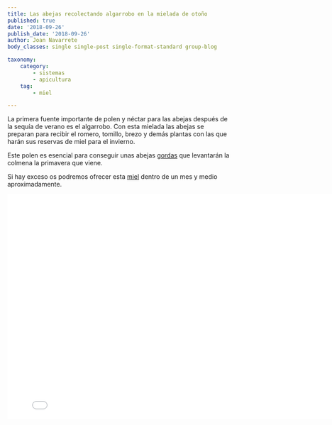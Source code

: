 ```yaml
---
title: Las abejas recolectando algarrobo en la mielada de otoño
published: true
date: '2018-09-26'
publish_date: '2018-09-26'
author: Joan Navarrete
body_classes: single single-post single-format-standard group-blog

taxonomy:
    category:
        - sistemas
        - apicultura
    tag:
        - miel

---
```


La primera fuente importante de polen y néctar para las abejas después de la
sequía de verano es el algarrobo. Con esta mielada las abejas se preparan para
recibir el romero, tomillo, brezo y demás plantas con las que harán sus reservas
de miel para el invierno. 

Este polen es esencial para conseguir unas abejas [gordas](https://www.latiendadelapicultor.com/blog/abejas-gordas-la-importancia-de-la-proteina-en-la-abeja/) que levantarán la
colmena la primavera que viene.


Si hay exceso os podremos ofrecer esta
[miel](http://localhost:8000/es/productos/miel) dentro de un mes y medio
aproximadamente.


<div class="grav-vimeo">
  <iframe src="//player.vimeo.com/video/291350275" width="800" height="507"  frameborder="0" webkitallowfullscreen mozallowfullscreen allowfullscreen></iframe>
</div>
